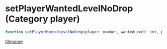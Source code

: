 # setPlayerWantedLevelNoDrop (Category player)

```js
function setPlayerWantedLevelNoDrop(player: number, wantedLevel: int, p2: boolean): void
```

[filename](setPlayerWantedLevelNoDrop_m.md ':include')